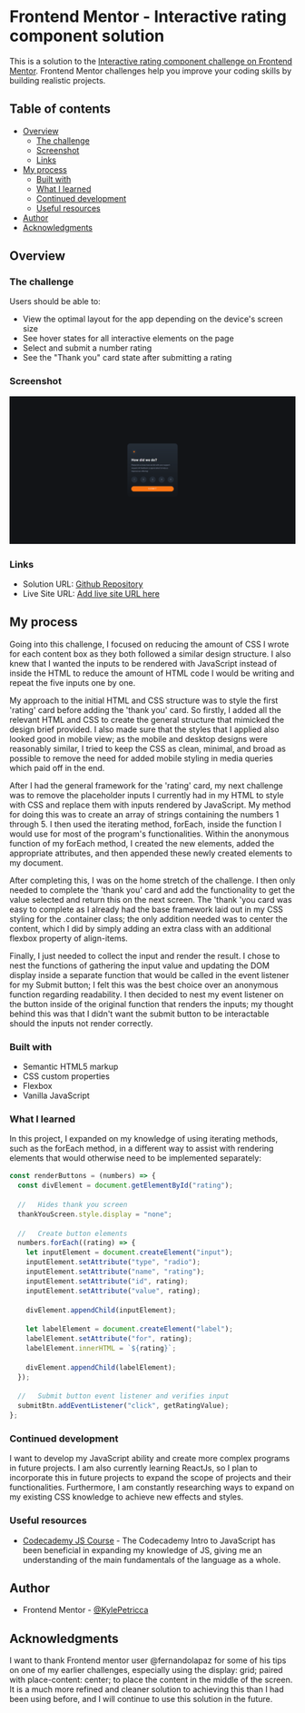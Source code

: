 # Frontend Mentor - Interactive rating component solution

This is a solution to the [Interactive rating component challenge on Frontend Mentor](https://www.frontendmentor.io/challenges/interactive-rating-component-koxpeBUmI). Frontend Mentor challenges help you improve your coding skills by building realistic projects. 

## Table of contents

- [Overview](#overview)
  - [The challenge](#the-challenge)
  - [Screenshot](#screenshot)
  - [Links](#links)
- [My process](#my-process)
  - [Built with](#built-with)
  - [What I learned](#what-i-learned)
  - [Continued development](#continued-development)
  - [Useful resources](#useful-resources)
- [Author](#author)
- [Acknowledgments](#acknowledgments)


## Overview

### The challenge

Users should be able to:

- View the optimal layout for the app depending on the device's screen size
- See hover states for all interactive elements on the page
- Select and submit a number rating
- See the "Thank you" card state after submitting a rating


### Screenshot

![](./images/FireShot%20Capture%20001%20-%20Frontend%20Mentor%20-%20Interactive%20rating%20component%20-%20127.0.0.1.png)


### Links

- Solution URL: [Github Repository](https://github.com/KylePetricca/interactive-rating-component)
- Live Site URL: [Add live site URL here](https://your-live-site-url.com)


## My process
Going into this challenge, I focused on reducing the amount of CSS I wrote for each content box as they both followed a similar design structure. I also knew that I wanted the inputs to be rendered with JavaScript instead of inside the HTML to reduce the amount of HTML code I would be writing and repeat the five inputs one by one.

My approach to the initial HTML and CSS structure was to style the first 'rating' card before adding the 'thank you' card. So firstly, I added all the relevant HTML and CSS to create the general structure that mimicked the design brief provided. I also made sure that the styles that I applied also looked good in mobile view; as the mobile and desktop designs were reasonably similar, I tried to keep the CSS as clean, minimal, and broad as possible to remove the need for added mobile styling in media queries which paid off in the end.

After I had the general framework for the 'rating' card, my next challenge was to remove the placeholder inputs I currently had in my HTML to style with CSS and replace them with inputs rendered by JavaScript. My method for doing this was to create an array of strings containing the numbers 1 through 5. I then used the iterating method, forEach, inside the function I would use for most of the program's functionalities. Within the anonymous function of my forEach method, I created the new elements, added the appropriate attributes, and then appended these newly created elements to my document.

After completing this, I was on the home stretch of the challenge. I then only needed to complete the 'thank you' card and add the functionality to get the value selected and return this on the next screen. The 'thank 'you card was easy to complete as I already had the base framework laid out in my CSS styling for the .container class; the only addition needed was to center the content, which I did by simply adding an extra class with an additional flexbox property of align-items.

Finally, I just needed to collect the input and render the result. I chose to nest the functions of gathering the input value and updating the DOM display inside a separate function that would be called in the event listener for my Submit button; I felt this was the best choice over an anonymous function regarding readability. I then decided to nest my event listener on the button inside of the original function that renders the inputs; my thought behind this was that I didn't want the submit button to be interactable should the inputs not render correctly.


### Built with

- Semantic HTML5 markup
- CSS custom properties
- Flexbox
- Vanilla JavaScript


### What I learned

In this project, I expanded on my knowledge of using iterating methods, such as the forEach method, in a different way to assist with rendering elements that would otherwise need to be implemented separately:

```js
const renderButtons = (numbers) => {
  const divElement = document.getElementById("rating");

  //   Hides thank you screen
  thankYouScreen.style.display = "none";

  //   Create button elements
  numbers.forEach((rating) => {
    let inputElement = document.createElement("input");
    inputElement.setAttribute("type", "radio");
    inputElement.setAttribute("name", "rating");
    inputElement.setAttribute("id", rating);
    inputElement.setAttribute("value", rating);

    divElement.appendChild(inputElement);

    let labelElement = document.createElement("label");
    labelElement.setAttribute("for", rating);
    labelElement.innerHTML = `${rating}`;

    divElement.appendChild(labelElement);
  });

  //   Submit button event listener and verifies input
  submitBtn.addEventListener("click", getRatingValue);
};
```


### Continued development

I want to develop my JavaScript ability and create more complex programs in future projects. I am also currently learning ReactJs, so I plan to incorporate this in future projects to expand the scope of projects and their functionalities.
Furthermore, I am constantly researching ways to expand on my existing CSS knowledge to achieve new effects and styles.


### Useful resources

- [Codecademy JS Course](https://www.codecademy.com/enrolled/courses/introduction-to-javascript) - The Codecademy Intro to JavaScript has been beneficial in expanding my knowledge of JS, giving me an understanding of the main fundamentals of the language as a whole.


## Author

- Frontend Mentor - [@KylePetricca](https://www.frontendmentor.io/profile/KylePetricca)


## Acknowledgments

I want to thank Frontend mentor user @fernandolapaz for some of his tips on one of my earlier challenges, especially using the display: grid; paired with place-content: center; to place the content in the middle of the screen. It is a much more refined and cleaner solution to achieving this than I had been using before, and I will continue to use this solution in the future. 
